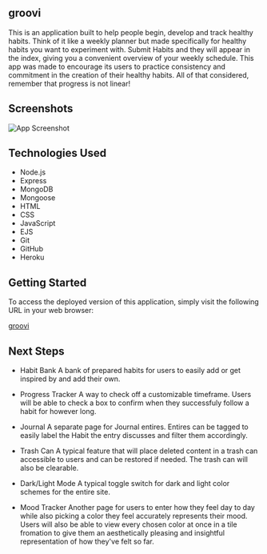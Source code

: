 

## groovi

This is an application built to help people begin, develop and track healthy habits. Think of it like a weekly planner but made specifically for healthy habits you want to experiment with. Submit Habits and they will appear in the index, giving you a convenient overview of your weekly schedule. This app was made to encourage its users to practice consistency and commitment in the creation of their healthy habits. All of that considered, remember that progress is not linear! 


## Screenshots

![App Screenshot](https://via.placeholder.com/468x300?text=App+Screenshot+Here)


## Technologies Used

- Node.js
- Express
- MongoDB
- Mongoose
- HTML
- CSS
- JavaScript
- EJS
- Git
- GitHub
- Heroku

## Getting Started


To access the deployed version of this application, simply visit the following URL in your web browser:

[groovi](https://groovi.herokuapp.com/)
## Next Steps

- Habit Bank
A bank of prepared habits for users to easily add or get inspired by and add their own.

- Progress Tracker
A way to check off a customizable timeframe. Users will be able to check a box to confirm when they successfuly follow a habit for however long.

- Journal
A separate page for Journal entires. Entires can be tagged to easily label the Habit the entry discusses and filter them accordingly.

- Trash Can
A typical feature that will place deleted content in a trash can accessible to users and can be restored if needed. The trash can will also be clearable.

- Dark/Light Mode
A typical toggle switch for dark and light color schemes for the entire site. 

- Mood Tracker
Another page for users to enter how they feel day to day while also picking a color they feel accurately represents their mood. Users will also be able to view every chosen color at once in a tile fromation to give them an aesthetically pleasing and insightful representation of how they've felt so far.
